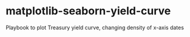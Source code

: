 # matplotlib-seaborn-yield-curve
Playbook to plot Treasury yield curve, changing density of x-axis dates
